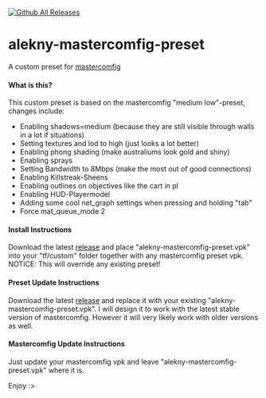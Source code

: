 [![Github All Releases](https://img.shields.io/github/downloads/alekny/alekny-mastercomfig-preset/total.svg)]()

# alekny-mastercomfig-preset
A custom preset for [mastercomfig](https://www.mastercomfig.com/)

#### What is this?
This custom preset is based on the mastercomfig "medium low"-preset, changes include:
* Enabling shadows=medium (because they are still visible through walls in a lot if situations)
* Setting textures and lod to high (just looks a lot better)
* Enabling phong shading (make australiums look gold and shiny)
* Enabling sprays
* Setting Bandwidth to 8Mbps (make the most out of good connections)
* Enabling Killstreak-Sheens
* Enabling outlines on objectives like the cart in pl
* Enabling HUD-Playermodel
* Adding some cool net_graph settings when pressing and holding "tab"
* Force mat_queue_mode 2

#### Install Instructions
Download the latest [release](https://github.com/alekny/alekny-mastercomfig-preset/releases) and place "alekny-mastercomfig-preset.vpk" into your "tf/custom" folder together with any mastercomfig preset vpk.  
NOTICE: This will override any existing preset!

#### Preset Update Instructions
Download the latest [release](https://github.com/alekny/alekny-mastercomfig-preset/releases) and replace it with your existing "alekny-mastercomfig-preset.vpk".
I will design it to work with the latest stable version of mastercomfig. However it will very likely work with older versions as well.

#### Mastercomfig Update Instructions
Just update your mastercomfig vpk and leave "alekny-mastercomfig-preset.vpk" where it is.

Enjoy :>
